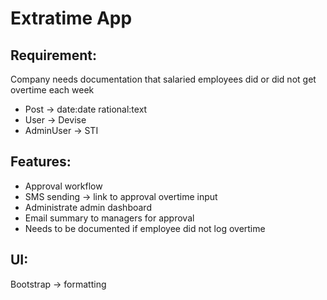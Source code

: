 # Extratime App


## Requirement: 
Company needs documentation that salaried employees did or did not get overtime each week

- Post -> date:date rational:text
- User -> Devise
- AdminUser -> STI


## Features:
- Approval workflow
- SMS sending -> link to approval overtime input
- Administrate admin dashboard
- Email summary to managers for approval
- Needs to be documented if employee did not log overtime

## UI:
Bootstrap -> formatting

